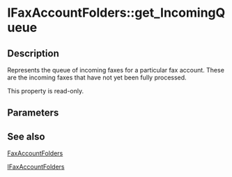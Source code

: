 # IFaxAccountFolders::get_IncomingQueue

## Description

Represents the queue of incoming faxes for a particular fax account. These are the incoming faxes that have not yet been fully processed.

This property is read-only.

## Parameters

## See also

[FaxAccountFolders](https://learn.microsoft.com/previous-versions/windows/desktop/fax/-mfax-faxaccountfolders)

[IFaxAccountFolders](https://learn.microsoft.com/previous-versions/windows/desktop/api/faxcomex/nn-faxcomex-ifaxaccountfolders)